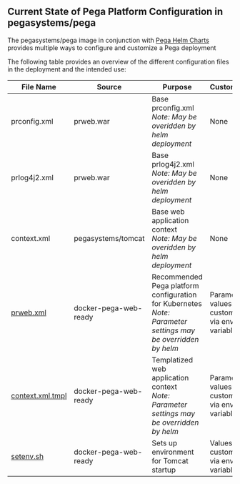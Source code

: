 ## Current State of Pega Platform Configuration in pegasystems/pega  

The pegasystems/pega image in conjunction with [Pega Helm Charts](https://github.com/pegasystems/pega-helm-charts) provides multiple ways to configure and customize a Pega deployment

The following table provides an overview of the different configuration files in the deployment and the intended use:

| File Name | Source | Purpose | Customizability |
| ---       | ---    | ---     | ---             |
|prconfig.xml|prweb.war|Base prconfig.xml <br/>*Note: May be overidden by helm deployment* | None |
|prlog4j2.xml|prweb.war|Base prlog4j2.xml <br/>*Note: May be overidden by helm deployment* | None |
|context.xml|pegasystems/tomcat|Base web application context <br/>*Note: May be overidden by helm deployment* | None |
|[prweb.xml](https://github.com/pegasystems/docker-pega-web-ready/blob/master/tomcat-conf/Catalina/localhost/prweb.xml)|docker-pega-web-ready|Recommended Pega platform configuration for Kubernetes <br/>*Note: Parameter settings may be overridden by helm* | Parameter values customizable via environment variables |
|[context.xml.tmpl](https://github.com/pegasystems/docker-pega-web-ready/blob/master/tomcat-conf/context.xml.tmpl)|docker-pega-web-ready|Templatized web application context <br/>*Note: Parameter settings may be overridden by helm*| Parameter values customizable via environment variables |
|[setenv.sh](https://github.com/pegasystems/docker-pega-web-ready/blob/master/tomcat-bin/setenv.sh)|docker-pega-web-ready|Sets up environment for Tomcat startup | Values customizable via environment variables |
